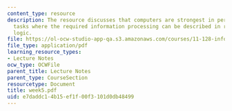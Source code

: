 ```yaml
---
content_type: resource
description: The resource discusses that computers are strongest in performing those
  tasks where the required information processing can be described in rules-based
  logic.
file: https://ol-ocw-studio-app-qa.s3.amazonaws.com/courses/11-128-information-technology-and-the-labor-market-spring-2005/e7daddc14b15ef1f00f3101d0db48499_week5.pdf
file_type: application/pdf
learning_resource_types:
- Lecture Notes
ocw_type: OCWFile
parent_title: Lecture Notes
parent_type: CourseSection
resourcetype: Document
title: week5.pdf
uid: e7daddc1-4b15-ef1f-00f3-101d0db48499
---
```

